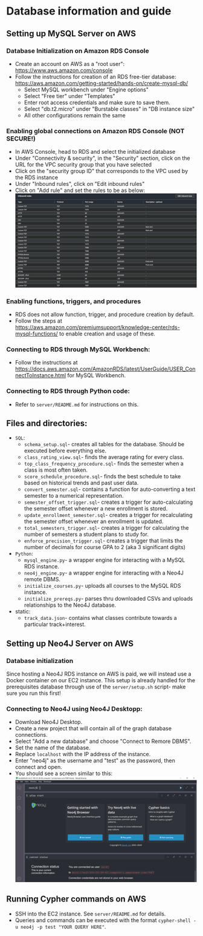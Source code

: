 # Database information and guide

## Setting up MySQL Server on AWS

### Database Initialization on Amazon RDS Console
- Create an account on AWS as a "root user": https://www.aws.amazon.com/console
- Follow the instructions for creation of an RDS free-tier database: https://aws.amazon.com/getting-started/hands-on/create-mysql-db/
    - Select MySQL workbench under "Engine options"
    - Select "Free tier" under "Templates"
    - Enter root access credentials and make sure to save them.
    - Select "db.t2.micro" under "Burstable classes" in "DB instance size"
    - All other configurations remain the same

### Enabling global connections on Amazon RDS Console (NOT SECURE!)
- In AWS Console, head to RDS and select the initialized database
- Under "Connectivity & security", in the "Security" section, click on the URL for the VPC security group that you have selected
- Click on the "security group ID" that corresponds to the VPC used by the RDS instance
- Under "Inbound rules", click on "Edit inbound rules"
- Click on "Add rule" and set the rules to be as below:
![Access setup](inbound-rule-setup.png)


### Enabling functions, triggers, and procedures
- RDS does not allow function, trigger, and procedure creation by default.
- Follow the steps at https://aws.amazon.com/premiumsupport/knowledge-center/rds-mysql-functions/ to enable creation and usage of these.

### Connecting to RDS through MySQL Workbench:
- Follow the instructions at https://docs.aws.amazon.com/AmazonRDS/latest/UserGuide/USER_ConnectToInstance.html for MySQL Workbench.

### Connecting to RDS through Python code:
- Refer to `server/README.md` for instructions on this.

## Files and directories:
- `SQL`:
    - `schema_setup.sql`- creates all tables for the database. Should be executed before everything else.
    - `class_rating_view.sql`- finds the average rating for every class.
    - `top_class_frequency_procedure.sql`- finds the semester when a class is most often taken.
    - `score_schedule_procedure.sql`- finds the best schedule to take based on historical trends and past user data.
    - `convert_semester.sql`- contains a function for auto-converting a text semester to a numerical representation.
    - `semester_offset_trigger.sql`- creates a trigger for auto-calculating the semester offset whenever a new enrollment is stored.
    - `update_enrollment_semester.sql`- creates a trigger for recalculating the semester offset whenever an enrollment is updated.
    - `total_semesters_trigger.sql`- creates a trigger for calculating the number of semesters a student plans to study for.
    - `enforce_precision_trigger.sql`- creates a trigger that limits the number of decimals for course GPA to 2 (aka 3 significant digits)
- `Python`:
    - `mysql_engine.py`- a wrapper engine for interacting with a MySQL RDS instance.
    - `neo4j_engine.py`- a wrapper engine for interacting with a Neo4J remote DBMS.
    - `initialize_courses.py`- uploads all courses to the MySQL RDS instance.
    - `initialize_prereqs.py`- parses thru downloaded CSVs and uploads relationships to the Neo4J database.
- static:
    - `track_data.json`- contains what classes contribute towards a particular track+interest.

## Setting up Neo4J Server on AWS

### Database initialization
Since hosting a Neo4J RDS instance on AWS is paid, we will instead use a Docker container on our EC2 instance. This setup is already handled
for the prerequisites database through use of the `server/setup.sh` script- make sure you run this first!

### Connecting to Neo4J using Neo4J Desktopp:
- Download Neo4J Desktop.
- Create a new project that will contain all of the graph database connections.
- Select "Add a new database" and choose "Connect to Remore DBMS".
- Set the name of the database.
- Replace `localhost` with the IP address of the instance.
- Enter "neo4j" as the username and "test" as the password, then connect and open.
- You should see a screen similar to this:
![Neo4j Setup](neo4j-connection.png)

## Running Cypher commands on AWS
- SSH into the EC2 instance. See `server/README.md` for details.
- Queries and commands can be executed with the format `cypher-shell -u neo4j -p test "YOUR QUERY HERE"`.
